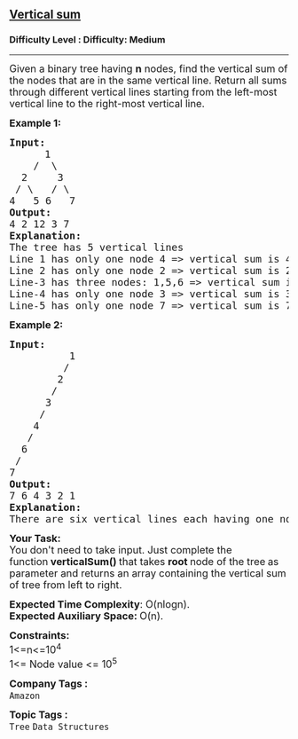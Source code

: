 <h2><a href="https://www.geeksforgeeks.org/problems/vertical-sum/1?page=4&category=Tree&sortBy=submissions">Vertical sum</a></h2><h3>Difficulty Level : Difficulty: Medium</h3><hr><div class="problems_problem_content__Xm_eO"><p><span style="font-size: 18px;">Given a binary tree having <strong>n</strong> nodes, find the vertical sum of the nodes that are in the same vertical line. Return all sums through different vertical lines starting from the left-most vertical line to the right-most vertical line.</span></p>
<p><span style="font-size: 18px;"><strong>Example 1:</strong></span></p>
<pre><span style="font-size: 18px;"><strong>Input:</strong></span>
     <span style="font-size: 18px;">  1
    /  \
  2     3
 / \   / \
4   5 6   7
<strong>Output: <br></strong>4 2 12 3 7<strong>
Explanation:</strong></span>
<span style="font-size: 18px;">The tree has 5 vertical lines
Line 1 has only one node 4 =&gt; vertical sum is 4.
Line 2 has only one node 2 =&gt; vertical sum is 2.
Line-3 has three nodes: 1,5,6 =&gt; vertical sum is 1+5+6 = 12.
Line-4 has only one node 3 =&gt; vertical sum is 3.
Line-5 has only one node 7 =&gt; vertical sum is 7.</span>
</pre>
<p><span style="font-size: 18px;"><strong>Example 2:</strong></span></p>
<pre><span style="font-size: 18px;"><strong>Input:</strong></span>
<span style="font-size: 18px;">          1<br>         /<br>        2<br>       /<br>      3<br>     /<br>    4<br>   /<br>  6<br> /<br>7
<strong>Output: <br></strong>7 6 4 3 2 1<strong>
Explanation:</strong></span>
<span style="font-size: 18px;">There are six vertical lines each having one node.</span></pre>
<p><strong><span style="font-size: 18px;">Your Task:</span></strong><br><span style="font-size: 18px;">You don't need to take input. Just complete the function<strong>&nbsp;verticalSum()&nbsp;</strong>that takes <strong>root </strong>node of the tree<strong>&nbsp;</strong>as parameter and returns an array containing&nbsp;the vertical sum of tree from left to right.</span></p>
<p><span style="font-size: 18px;"><strong>Expected Time Complexity</strong>: O(nlogn).<br><strong>Expected Auxiliary Space:&nbsp;</strong>O(n).</span></p>
<p><span style="font-size: 18px;"><strong>Constraints:</strong><br>1&lt;=n&lt;=10<sup>4</sup><br>1&lt;= Node value &lt;= 10<sup>5</sup></span></p></div><p><span style=font-size:18px><strong>Company Tags : </strong><br><code>Amazon</code>&nbsp;<br><p><span style=font-size:18px><strong>Topic Tags : </strong><br><code>Tree</code>&nbsp;<code>Data Structures</code>&nbsp;